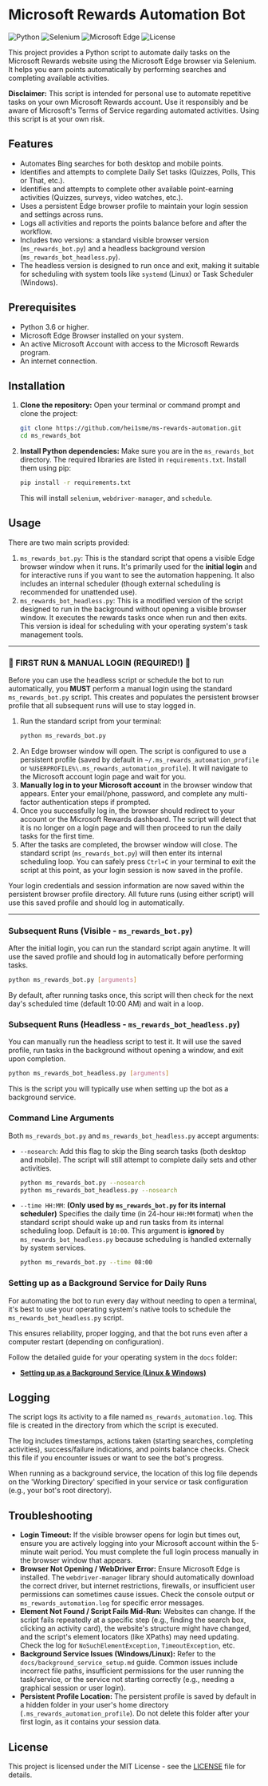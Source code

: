 # Microsoft Rewards Automation Bot

![Python](https://img.shields.io/badge/Python-3.6+-blue.svg)
![Selenium](https://img.shields.io/badge/Selenium-%E2%99%A5-lightgrey.svg)
![Microsoft Edge](https://img.shields.io/badge/Browser-Edge-0078D4.svg)
![License](https://img.shields.io/badge/License-MIT-yellow.svg)

This project provides a Python script to automate daily tasks on the Microsoft Rewards website using the Microsoft Edge browser via Selenium. It helps you earn points automatically by performing searches and completing available activities.

**Disclaimer:** This script is intended for personal use to automate repetitive tasks on your own Microsoft Rewards account. Use it responsibly and be aware of Microsoft's Terms of Service regarding automated activities. Using this script is at your own risk.

## Features

*   Automates Bing searches for both desktop and mobile points.
*   Identifies and attempts to complete Daily Set tasks (Quizzes, Polls, This or That, etc.).
*   Identifies and attempts to complete other available point-earning activities (Quizzes, surveys, video watches, etc.).
*   Uses a persistent Edge browser profile to maintain your login session and settings across runs.
*   Logs all activities and reports the points balance before and after the workflow.
*   Includes two versions: a standard visible browser version (`ms_rewards_bot.py`) and a headless background version (`ms_rewards_bot_headless.py`).
*   The headless version is designed to run once and exit, making it suitable for scheduling with system tools like `systemd` (Linux) or Task Scheduler (Windows).

## Prerequisites

*   Python 3.6 or higher.
*   Microsoft Edge Browser installed on your system.
*   An active Microsoft Account with access to the Microsoft Rewards program.
*   An internet connection.

## Installation

1.  **Clone the repository:**
    Open your terminal or command prompt and clone the project:
    ```bash
    git clone https://github.com/hei1sme/ms-rewards-automation.git
    cd ms_rewards_bot
    ```

2.  **Install Python dependencies:**
    Make sure you are in the `ms_rewards_bot` directory. The required libraries are listed in `requirements.txt`. Install them using pip:
    ```bash
    pip install -r requirements.txt
    ```
    This will install `selenium`, `webdriver-manager`, and `schedule`.

## Usage

There are two main scripts provided:

1.  `ms_rewards_bot.py`: This is the standard script that opens a visible Edge browser window when it runs. It's primarily used for the **initial login** and for interactive runs if you want to see the automation happening. It also includes an internal scheduler (though external scheduling is recommended for unattended use).
2.  `ms_rewards_bot_headless.py`: This is a modified version of the script designed to run in the background without opening a visible browser window. It executes the rewards tasks once when run and then exits. This version is ideal for scheduling with your operating system's task management tools.

---

### **🚨 FIRST RUN & MANUAL LOGIN (REQUIRED!) 🚨**

Before you can use the headless script or schedule the bot to run automatically, you **MUST** perform a manual login using the standard `ms_rewards_bot.py` script. This creates and populates the persistent browser profile that all subsequent runs will use to stay logged in.

1.  Run the standard script from your terminal:
    ```bash
    python ms_rewards_bot.py
    ```
2.  An Edge browser window will open. The script is configured to use a persistent profile (saved by default in `~/.ms_rewards_automation_profile` or `%USERPROFILE%\.ms_rewards_automation_profile`). It will navigate to the Microsoft account login page and wait for you.
3.  **Manually log in to your Microsoft account** in the browser window that appears. Enter your email/phone, password, and complete any multi-factor authentication steps if prompted.
4.  Once you successfully log in, the browser should redirect to your account or the Microsoft Rewards dashboard. The script will detect that it is no longer on a login page and will then proceed to run the daily tasks for the first time.
5.  After the tasks are completed, the browser window will close. The standard script (`ms_rewards_bot.py`) will then enter its internal scheduling loop. You can safely press `Ctrl+C` in your terminal to exit the script at this point, as your login session is now saved in the profile.

Your login credentials and session information are now saved within the persistent browser profile directory. All future runs (using either script) will use this saved profile and should log in automatically.

---

### Subsequent Runs (Visible - `ms_rewards_bot.py`)

After the initial login, you can run the standard script again anytime. It will use the saved profile and should log in automatically before performing tasks.

```bash
python ms_rewards_bot.py [arguments]
```

By default, after running tasks once, this script will then check for the next day's scheduled time (default 10:00 AM) and wait in a loop.

### Subsequent Runs (Headless - `ms_rewards_bot_headless.py`)

You can manually run the headless script to test it. It will use the saved profile, run tasks in the background without opening a window, and exit upon completion.

```bash
python ms_rewards_bot_headless.py [arguments]
```

This is the script you will typically use when setting up the bot as a background service.

### Command Line Arguments

Both `ms_rewards_bot.py` and `ms_rewards_bot_headless.py` accept arguments:

*   `--nosearch`: Add this flag to skip the Bing search tasks (both desktop and mobile). The script will still attempt to complete daily sets and other activities.
    ```bash
    python ms_rewards_bot.py --nosearch
    python ms_rewards_bot_headless.py --nosearch
    ```
*   `--time HH:MM`: **(Only used by `ms_rewards_bot.py` for its internal scheduler)** Specifies the daily time (in 24-hour `HH:MM` format) when the standard script should wake up and run tasks from its internal scheduling loop. Default is `10:00`. This argument is **ignored** by `ms_rewards_bot_headless.py` because scheduling is handled externally by system services.
    ```bash
    python ms_rewards_bot.py --time 08:00
    ```

### Setting up as a Background Service for Daily Runs

For automating the bot to run every day without needing to open a terminal, it's best to use your operating system's native tools to schedule the `ms_rewards_bot_headless.py` script.

This ensures reliability, proper logging, and that the bot runs even after a computer restart (depending on configuration).

Follow the detailed guide for your operating system in the `docs` folder:

*   [**Setting up as a Background Service (Linux & Windows)**](docs/background_service_setup.md)

## Logging

The script logs its activity to a file named `ms_rewards_automation.log`. This file is created in the directory from which the script is executed.

The log includes timestamps, actions taken (starting searches, completing activities), success/failure indications, and points balance checks. Check this file if you encounter issues or want to see the bot's progress.

When running as a background service, the location of this log file depends on the 'Working Directory' specified in your service or task configuration (e.g., your bot's root directory).

## Troubleshooting

*   **Login Timeout:** If the visible browser opens for login but times out, ensure you are actively logging into your Microsoft account within the 5-minute wait period. You must complete the full login process manually in the browser window that appears.
*   **Browser Not Opening / WebDriver Error:** Ensure Microsoft Edge is installed. The `webdriver-manager` library should automatically download the correct driver, but internet restrictions, firewalls, or insufficient user permissions can sometimes cause issues. Check the console output or `ms_rewards_automation.log` for specific error messages.
*   **Element Not Found / Script Fails Mid-Run:** Websites can change. If the script fails repeatedly at a specific step (e.g., finding the search box, clicking an activity card), the website's structure might have changed, and the script's element locators (like XPaths) may need updating. Check the log for `NoSuchElementException`, `TimeoutException`, etc.
*   **Background Service Issues (Windows/Linux):** Refer to the `docs/background_service_setup.md` guide. Common issues include incorrect file paths, insufficient permissions for the user running the task/service, or the service not starting correctly (e.g., needing a graphical session or user login).
*   **Persistent Profile Location:** The persistent profile is saved by default in a hidden folder in your user's home directory (`.ms_rewards_automation_profile`). Do not delete this folder after your first login, as it contains your session data.

## License

This project is licensed under the MIT License - see the [LICENSE](LICENSE) file for details.
